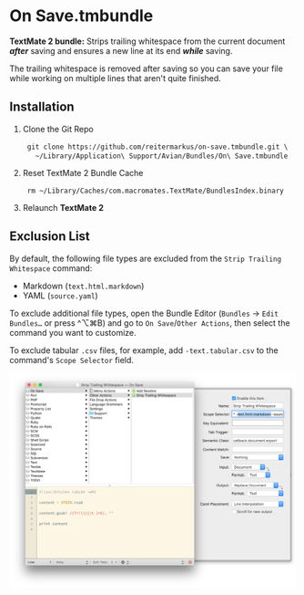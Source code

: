 # On Save.tmbundle


**TextMate 2 bundle:** Strips trailing whitespace from the current document ***after*** saving and ensures a new line at its end ***while*** saving.

The trailing whitespace is removed after saving so you can save your file while working on multiple lines that aren't quite finished.


## Installation

1. Clone the Git Repo
  
        git clone https://github.com/reitermarkus/on-save.tmbundle.git \
          ~/Library/Application\ Support/Avian/Bundles/On\ Save.tmbundle
    
2. Reset TextMate 2 Bundle Cache
  
        rm ~/Library/Caches/com.macromates.TextMate/BundlesIndex.binary

3. Relaunch **TextMate 2**


## Exclusion List

  By default, the following file types are excluded from the `Strip Trailing Whitespace` command:
  
  - Markdown (`text.html.markdown`)
  - YAML (`source.yaml`)
   

To exclude additional file types, open the Bundle Editor (`Bundles` → `Edit Bundles…` or press ^⌥⌘B) and go to `On Save`/`Other Actions`, then select the command you want to customize.

To exclude tabular `.csv` files, for example, add `-text.tabular.csv` to the command's `Scope Selector` field.

![Screenshot](https://github.com/reitermarkus/on-save.tmbundle/raw/master/Support/images/screenshot.png)
